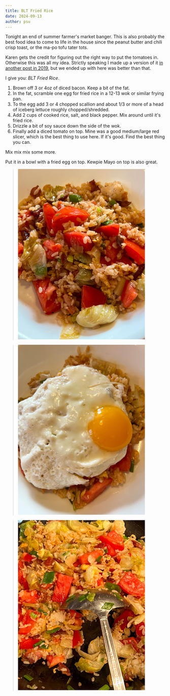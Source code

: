 ```yaml
---
title: BLT Fried Rice
date: 2024-09-13
author: psu
---
```


Tonight an end of summer farmer's market banger. This is also probably the best food idea
to come to life in the house since the peanut butter and chili crisp toast, or the ma-po tofu
tater tots. 

Karen gets the credit for figuring out the right way to put the tomatoes in. Otherwise
this was all my idea. Strictly speaking I made up a version of it [in another post in
2019](https://mutable-states.com/fried-rice-updated.html), but we ended up with here was
better than that.

I give you: *BLT Fried Rice*.

1. Brown off 3 or 4oz of diced bacon. Keep a bit of the fat.
2. In the fat, scramble one egg for fried rice in a 12-13 wok or similar frying pan.
3. To the egg add 3 or 4 chopped scallion and about 1/3 or more of a head of iceberg
   lettuce roughly chopped/shredded.
4. Add 2 cups of cooked rice, salt, and black pepper. Mix around until it's fried rice.
5. Drizzle a bit of soy sauce down the side of the wok.
6. Finally add a diced tomato on top. Mine was a good medium/large red slicer, which is
   the best thing to use here. If it's good. Find the best thing you can.

Mix mix mix some more.

Put it in a bowl with a fried egg on top. Kewpie Mayo on top is also great.

> <a href="images/IMG_4403.jpg"><img src="images/IMG_4403.jpg" width=400
title="BLT fried rice" alt="BLT fried rice"></a>

> <a href="images/IMG_4409.jpg"><img src="images/IMG_4409.jpg" width=400
title="BLT fried rice" alt="BLT fried rice"></a>

> <a href="images/IMG_4393.jpg"><img src="images/IMG_4393.jpg" width=400
title="BLT fried rice" alt="BLT fried rice"></a>

